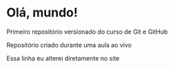 # Olá, mundo!
 Primeiro repositório versionado do curso de Git e GitHub

 Repositório criado durante uma aula ao vivo

 Essa linha eu alterei diretamente no site
